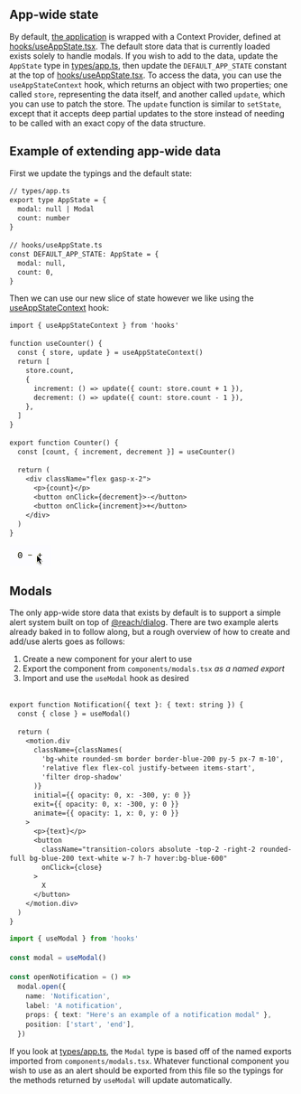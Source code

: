 ## App-wide state
By default, [the application](pages/_app.tsx) is wrapped with a Context Provider, defined at [hooks/useAppState.tsx](hooks/useAppState.tsx). The default store data that is currently loaded exists solely to handle modals. If you wish to add to the data, update the `AppState` type in [types/app.ts](types/app.ts), then update the `DEFAULT_APP_STATE` constant at the top of [hooks/useAppState.tsx](hooks/useAppState.tsx). To access the data, you can use the `useAppStateContext` hook, which returns an object with two properties; one called `store`, representing the data itself, and another called `update`, which you can use to patch the store. The `update` function is similar to `setState`, except that it accepts deep partial updates to the store instead of needing to be called with an exact copy of the data structure.

## Example of extending app-wide data
First we update the typings and the default state:
```tsx
// types/app.ts
export type AppState = {
  modal: null | Modal
  count: number
}

// hooks/useAppState.ts
const DEFAULT_APP_STATE: AppState = {
  modal: null,
  count: 0,
}
```

Then we can use our new slice of state however we like using the [useAppStateContext](hooks/useAppState.tsx) hook:
```tsx
import { useAppStateContext } from 'hooks'

function useCounter() {
  const { store, update } = useAppStateContext()
  return [
    store.count,
    {
      increment: () => update({ count: store.count + 1 }),
      decrement: () => update({ count: store.count - 1 }),
    },
  ]
}

export function Counter() {
  const [count, { increment, decrement }] = useCounter()

  return (
    <div className="flex gasp-x-2">
      <p>{count}</p>
      <button onClick={decrement}>-</button>
      <button onClick={increment}>+</button>
    </div>
  )
}
```
![counter example](public/counter-example.gif)

## Modals

The only app-wide store data that exists by default is to support a simple alert system built on top of [@reach/dialog](https://reach.tech/dialog/). There are two example alerts already baked in to follow along, but a rough overview of how to create and add/use alerts goes as follows:

1. Create a new component for your alert to use
2. Export the component from `components/modals.tsx` *as a named export*
3. Import and use the `useModal` hook as desired

```tsx

export function Notification({ text }: { text: string }) {
  const { close } = useModal()

  return (
    <motion.div
      className={classNames(
        'bg-white rounded-sm border border-blue-200 py-5 px-7 m-10',
        'relative flex flex-col justify-between items-start',
        'filter drop-shadow'
      )}
      initial={{ opacity: 0, x: -300, y: 0 }}
      exit={{ opacity: 0, x: -300, y: 0 }}
      animate={{ opacity: 1, x: 0, y: 0 }}
    >
      <p>{text}</p>
      <button
        className="transition-colors absolute -top-2 -right-2 rounded-full bg-blue-200 text-white w-7 h-7 hover:bg-blue-600"
        onClick={close}
      >
        X
      </button>
    </motion.div>
  )
}
```

```ts
import { useModal } from 'hooks'

const modal = useModal()

const openNotification = () =>
  modal.open({
    name: 'Notification',
    label: 'A notification',
    props: { text: "Here's an example of a notification modal" },
    position: ['start', 'end'],
  })
```
If you look at [types/app.ts](types/app.ts), the `Modal` type is based off of the named exports imported from `components/modals.tsx`. Whatever functional component you wish to use as an alert should be exported from this file so the typings for the methods returned by `useModal` will update automatically.